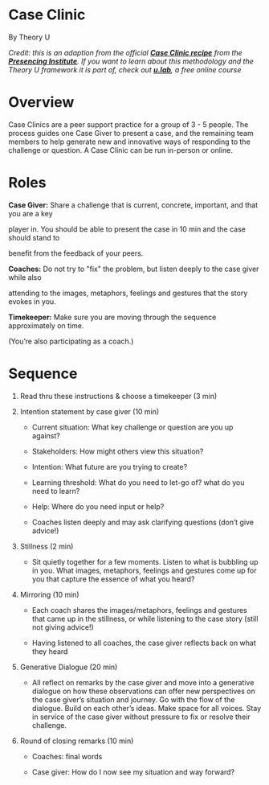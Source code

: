 
# Case Clinic

By Theory U

*Credit: this is an adaption from the official **[Case Clinic recipe](https://www.u-school.org/caseclinic)** from the **[Presencing Institute](https://www.presencing.org/)**. If you want to learn about this methodology and the Theory U framework it is part of, check out **[u.lab](https://www.u-school.org/programs)**, a free online course*

# Overview

Case Clinics are a peer support practice for a group of 3 - 5 people. The process guides one Case Giver to present a case, and the remaining team members to help generate new and innovative ways of responding to the challenge or question. A Case Clinic can be run in-person or online.

# Roles

**Case Giver:** Share a challenge that is current, concrete, important, and that you are a key

player in. You should be able to present the case in 10 min and the case should stand to

benefit from the feedback of your peers.

**Coaches:** Do not try to "fix" the problem, but listen deeply to the case giver while also

attending to the images, metaphors, feelings and gestures that the story evokes in you.

**Timekeeper:** Make sure you are moving through the sequence approximately on time.

(You’re also participating as a coach.)

# Sequence

1. Read thru these instructions & choose a timekeeper (3 min)

2. Intention statement by case giver (10 min)

    * Current situation: What key challenge or question are you up against?

    * Stakeholders: How might others view this situation?

    * Intention: What future are you trying to create?

    * Learning threshold: What do you need to let-go of? what do you need to learn?

    * Help: Where do you need input or help?

    * Coaches listen deeply and may ask clarifying questions (don’t give advice!)

3. Stillness (2 min)

    * Sit quietly together for a few moments. Listen to what is bubbling up in you. What images, metaphors, feelings and gestures come up for you that capture the essence of what you heard?

4. Mirroring (10 min)

    * Each coach shares the images/metaphors, feelings and gestures that came up in the stillness, or while listening to the case story (still not giving advice!)

    * Having listened to all coaches, the case giver reflects back on what they heard

5. Generative Dialogue (20 min)

    * All reflect on remarks by the case giver and move into a generative dialogue on how these observations can offer new perspectives on the case giver’s situation and journey. Go with the flow of the dialogue. Build on each other’s ideas. Make space for all voices. Stay in service of the case giver without pressure to fix or resolve their challenge.

6. Round of closing remarks (10 min)

    * Coaches: final words

    * Case giver: How do I now see my situation and way forward?

